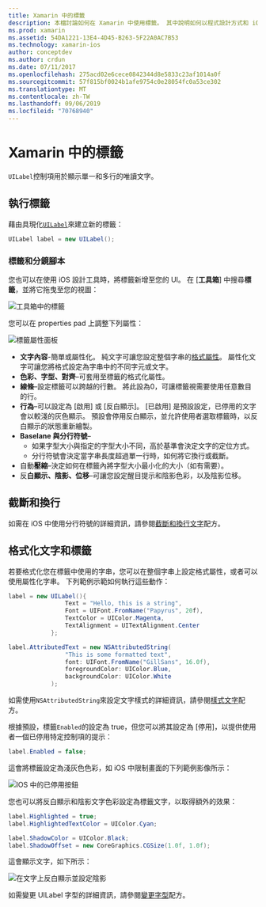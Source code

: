 ```yaml
---
title: Xamarin 中的標籤
description: 本檔討論如何在 Xamarin 中使用標籤。 其中說明如何以程式設計方式和 iOS 設計工具建立標籤。
ms.prod: xamarin
ms.assetid: 54DA1221-13E4-4D45-B263-5F22A0AC7B53
ms.technology: xamarin-ios
author: conceptdev
ms.author: crdun
ms.date: 07/11/2017
ms.openlocfilehash: 275acd02e6cece0842344d8e5833c23af1014a0f
ms.sourcegitcommit: 57f815bf0024b1afe9754c0e28054fc0a53ce302
ms.translationtype: MT
ms.contentlocale: zh-TW
ms.lasthandoff: 09/06/2019
ms.locfileid: "70768940"
---
```

# <a name="labels-in-xamarinios"></a>Xamarin 中的標籤

`UILabel`控制項用於顯示單一和多行的唯讀文字。

## <a name="implementing-a-label"></a>執行標籤

藉由具現化[`UILabel`](xref:UIKit.UILabel)來建立新的標籤：

```csharp
UILabel label = new UILabel();
```

### <a name="labels-and-storyboards"></a>標籤和分鏡腳本

您也可以在使用 iOS 設計工具時，將標籤新增至您的 UI。 在 [**工具箱**] 中搜尋**標籤**，並將它拖曳至您的視圖：

![工具箱中的標籤](labels-images/image3.png)

您可以在 properties pad 上調整下列屬性：

![標籤屬性面板](labels-images/image2.png)

- **文字內容**-簡單或屬性化。 純文字可讓您設定整個字串的[格式屬性](#Formatting_Text_and_Label)。 屬性化文字可讓您將格式設定為字串中的不同字元或文字。
- **色彩、字型、對齊**–可套用至標籤的格式化屬性。
- **線條**–設定標籤可以跨越的行數。 將此設為0，可讓標籤視需要使用任意數目的行。
- **行為**–可以設定為 [啟用] 或 [反白顯示]。 [已啟用] 是預設設定，已停用的文字會以較淺的灰色顯示。 預設會停用反白顯示，並允許使用者選取標籤時，以反白顯示的狀態重新繪製。
- **Baselane 與分行符號**–
  - 如果字型大小與指定的字型大小不同，高於基準會決定文字的定位方式。
  - 分行符號會決定當字串長度超過單一行時，如何將它換行或截斷。
- 自動**壓縮**–決定如何在標籤內將字型大小最小化的大小（如有需要）。
- 反**白顯示、陰影、位移**–可讓您設定醒目提示和陰影色彩，以及陰影位移。

## <a name="truncating-and-wrapping"></a>截斷和換行

如需在 iOS 中使用分行符號的詳細資訊，請參閱[截斷和換行文字](https://github.com/xamarin/recipes/tree/master/Recipes/ios/standard_controls/labels/uilabel-truncate-wrap-text)配方。

<a name="Formatting_Text_and_Label"/>

## <a name="formatting-text-and-label"></a>格式化文字和標籤

若要格式化您在標籤中使用的字串，您可以在整個字串上設定格式屬性，或者可以使用屬性化字串。 下列範例示範如何執行這些動作：

```csharp
label = new UILabel(){
                Text = "Hello, this is a string",
                Font = UIFont.FromName("Papyrus", 20f),
                TextColor = UIColor.Magenta,
                TextAlignment = UITextAlignment.Center
            };
```

```csharp
label.AttributedText = new NSAttributedString(
                "This is some formatted text",
                font: UIFont.FromName("GillSans", 16.0f),
                foregroundColor: UIColor.Blue,
                backgroundColor: UIColor.White
            );
```

如需使用`NSAttributedString`來設定文字樣式的詳細資訊，請參閱[樣式文字](https://github.com/xamarin/recipes/tree/master/Recipes/ios/standard_controls/text_field/style_text)配方。

根據預設，標籤`Enabled`的設定為 true，但您可以將其設定為 [停用]，以提供使用者一個已停用特定控制項的提示：

```csharp
label.Enabled = false;
```

這會將標籤設定為淺灰色色彩，如 iOS 中限制畫面的下列範例影像所示：

![IOS 中的已停用按鈕](labels-images/image1.png)

您也可以將反白顯示和陰影文字色彩設定為標籤文字，以取得額外的效果：

```csharp
label.Highlighted = true;
label.HighlightedTextColor = UIColor.Cyan;

label.ShadowColor = UIColor.Black;
label.ShadowOffset = new CoreGraphics.CGSize(1.0f, 1.0f);
```

這會顯示文字，如下所示：

![在文字上反白顯示並設定陰影](labels-images/image4.png)

如需變更 UILabel 字型的詳細資訊，請參閱[變更字型](https://github.com/xamarin/recipes/tree/master/Recipes/ios/standard_controls/labels/change_the_font)配方。
